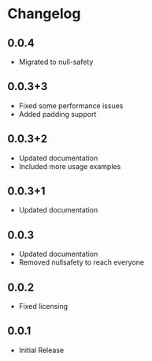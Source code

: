 # Changelog

## 0.0.4

* Migrated to null-safety

## 0.0.3+3

* Fixed some performance issues
* Added padding support

## 0.0.3+2

* Updated documentation
* Included more usage examples

## 0.0.3+1

* Updated documentation

## 0.0.3

* Updated documentation
* Removed nullsafety to reach everyone

## 0.0.2

* Fixed licensing

## 0.0.1

* Initial Release
